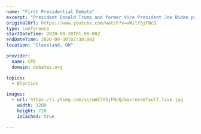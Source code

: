 ```yaml
---
name: "First Presidential Debate"
excerpt: "President Donald Trump and former Vice President Joe Biden participate in the first 2020 presidential debate in Cleveland, OH."
originalUrl: https://www.youtube.com/watch?v=wW1lY5jFNcQ
type: conference
startDateTime: 2020-09-30T01:00:00Z
endDateTime: 2020-09-30T02:30:00Z
location: "Cleveland, OH"

provider:
  name: CPD
  domain: debates.org

topics:
  - Election

images:
  - url: https://i.ytimg.com/vi/wW1lY5jFNcQ/maxresdefault_live.jpg
    width: 1280
    height: 720
    isCached: true

---
```


